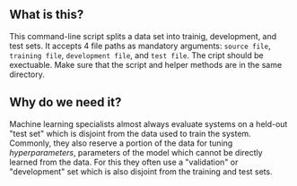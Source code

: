 ## What is this?
This command-line script splits a data set into trainig, development, and test sets.
It accepts 4 file paths as mandatory arguments: `source file`, `training file`, `development file`, and `test file`.  The cript should be exectuable. Make sure that the script and helper methods are in the same directory.


## Why do we need it?
Machine learning specialists almost always evaluate systems on a held-out "test
set" which is disjoint from the data used to train the system. Commonly, they
also reserve a portion of the data for tuning *hyperparameters*, parameters of
the model which cannot be directly learned from the data. For this they often
use a "validation" or "development" set which is also disjoint from the
training and test sets. 
